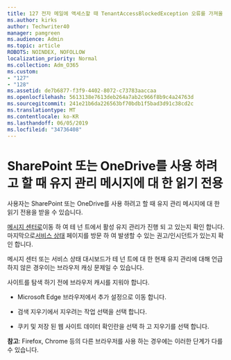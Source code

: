 ```yaml
---
title: 127 전자 메일에 액세스할 때 TenantAccessBlockedException 오류를 가져올 것인가?
ms.author: kirks
author: Techwriter40
manager: pamgreen
ms.audience: Admin
ms.topic: article
ROBOTS: NOINDEX, NOFOLLOW
localization_priority: Normal
ms.collection: Adm_O365
ms.custom:
- "127"
- "128"
ms.assetid: de7b6877-f3f9-4402-8072-c73783aaccaa
ms.openlocfilehash: 5613138e7613deb264a7ab2c966f8b9c4a24763d
ms.sourcegitcommit: 241e21b6da226563bf70bdb1f5bad3d91c38cd2c
ms.translationtype: MT
ms.contentlocale: ko-KR
ms.lasthandoff: 06/05/2019
ms.locfileid: "34736408"
---
```

# <a name="read-only-for-maintenance-message-when-attempting-to-use-sharepoint-or-onedrive"></a>SharePoint 또는 OneDrive를 사용 하려고 할 때 유지 관리 메시지에 대 한 읽기 전용

사용자는 SharePoint 또는 OneDrive를 사용 하려고 할 때 유지 관리 메시지에 대 한 읽기 전용을 받을 수 있습니다.

[메시지 센터로](https://portal.office.com/adminportal/home#/MessageCenter)이동 하 여 테 넌 트에서 활성 유지 관리가 진행 되 고 있는지 확인 합니다. 마지막으로[서비스 상태](https://portal.office.com/adminportal/home#/servicehealth) 페이지를 방문 하 여 발생할 수 있는 권고/인시던트가 있는지 확인 합니다.

메시지 센터 또는 서비스 상태 대시보드가 테 넌 트에 대 한 현재 유지 관리에 대해 언급 하지 않은 경우이는 브라우저 캐싱 문제일 수 있습니다.

사이트를 탐색 하기 전에 브라우저 캐시를 지워야 합니다.

- Microsoft Edge 브라우저에서 추가 설정으로 이동 합니다.

- 검색 지우기에서 지우려는 작업 선택을 선택 합니다.
- 쿠키 및 저장 된 웹 사이트 데이터 확인란을 선택 하 고 지우기를 선택 합니다.

**참고**: Firefox, Chrome 등의 다른 브라우저를 사용 하는 경우에는 이러한 단계가 다를 수 있습니다.

